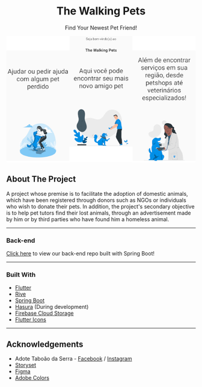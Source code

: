 <h1 align="center">The Walking Pets</h1>

<p align="center">Find Your Newest Pet Friend!</p>

<p align="center"><img src="docs/walkthrough_screenshot.png"></p>

## About The Project
A project whose premise is to facilitate the adoption of domestic animals, which have been registered through donors such as NGOs or individuals who wish to donate their pets. In addition, the project's secondary objective is to help pet tutors find their lost animals, through an advertisement made by him or by third parties who have found him a homeless animal.

---

### Back-end
[Click here](https://github.com/luanvsfeo/backend-the-walking-pets) to view our back-end repo built with Spring Boot!

---

### Built With
* [Flutter](http://flutter.dev/)
* [Rive](https://rive.app/)
* [Spring Boot](https://spring.io/)
* [Hasura](https://hasura.io/) (During development)
* [Firebase Cloud Storage](https://firebase.google.com/docs/storage)
* [Flutter Icons](fluttericon.com)

---

## Acknowledgements
* Adote Taboão da Serra - [Facebook](https://www.facebook.com/adotetaboaodaserra/) / [Instagram](https://www.instagram.com/adotetaboaodaserra)
* [Storyset](https://storyset.com/)
* [Figma](https://www.figma.com/)
* [Adobe Colors](https://color.adobe.com/)